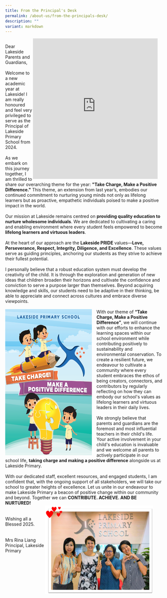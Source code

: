 ```yaml
---
title: From the Principal's Desk
permalink: /about-us/from-the-principals-desk/
description: ""
variant: markdown
---
```

<div style="float: right; margin-right: 15px;"><iframe width="400" height="450" src="https://www.youtube.com/embed/K_BQK5FFZok" title="YouTube video player" frameborder="0" allow="accelerometer; autoplay; clipboard-write; encrypted-media; gyroscope; picture-in-picture; web-share" allowfullscreen=""></iframe></div>
<br>
Dear Lakeside Parents and Guardians,<br><br>
Welcome to a new academic year at Lakeside! I am really honoured and feel very privileged to serve as the Principal of Lakeside Primary School from 2024.<br><br>
As we embark on this journey together, I am thrilled to share our overarching theme for the year: <b>"Take Charge, Make a Positive Difference."</b> This theme, an extension from last year’s, embodies our continued commitment to nurturing young minds not only as lifelong learners but as proactive, empathetic individuals poised to make a positive impact in the world.<br><br>
Our mission at Lakeside remains centred on <b>providing quality education to nurture wholesome individuals</b>. We are dedicated to cultivating a caring and enabling environment where every student feels empowered to become <b>lifelong learners and virtuous leaders</b>.<br><br>
At the heart of our approach are the <b>Lakeside PRIDE</b> values—<b>Love, Perseverance, Respect, Integrity, Diligence, and Excellence</b>. These values serve as guiding principles, anchoring our students as they strive to achieve their fullest potential.<br><br>
I personally believe that a robust education system must develop the creativity of the child. It is through the exploration and generation of new ideas that children broaden their horizons and cultivate the confidence and conviction to serve a purpose larger than themselves. Beyond acquiring knowledge and skills, our students need to be adaptive in their thinking, be able to appreciate and connect across cultures and embrace diverse viewpoints. <br><br>
<div><img src="/images/Home/take_charge.png" alt="take charge.png" style="width: 278px; height: 468px; float: left; margin-right: 15px;"></div>With our theme of <b>“Take Charge, Make a Positive Difference”</b>, we will continue with our efforts to enhance the learning spaces within our school environment while contributing positively to sustainability and environmental conservation. To create a resilient future, we endeavour to cultivate a community where every student embraces the ethos of being creators, connectors, and contributors by regularly reflecting on how they can embody our school's values as lifelong learners and virtuous leaders in their daily lives.<br><br>
We strongly believe that parents and guardians are the foremost and most influential teachers in their child's life. Your active involvement in your child's education is invaluable and we welcome all parents to actively participate in our school life, <b>taking charge and making a positive difference</b> alongside us at Lakeside Primary.<br><br> 
With our dedicated staff, excellent resources, and engaged students, I am confident that, with the ongoing support of all stakeholders, we will take our school to greater heights of excellence.
Let us unite in our endeavour to make Lakeside Primary a beacon of positive change within our community and beyond. Together we can <b>CONTRIBUTE. ACHIEVE. AND BE NURTURED!</b>
<div><img src="/images/Home/school_leaders2024.png" alt="school leaders.png" style="width: 347px; height: 283px; float: right; margin-right: 30px;"></div><br><br>
Wishing all a Blessed 2025. 
<br><br><br>
Mrs Rina Liang<br>
Principal, Lakeside Primary